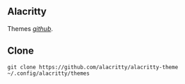 ## Alacritty
Themes *[github](https://github.com/alacritty/alacritty-theme)*.  
## Clone
    git clone https://github.com/alacritty/alacritty-theme ~/.config/alacritty/themes
